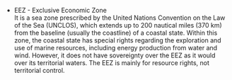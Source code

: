 - EEZ - Exclusive Economic Zone </br>
It is a sea zone prescribed by the United Nations Convention on the Law of the Sea (UNCLOS), which extends up to 200 nautical miles (370 km) from the baseline (usually the coastline) of a coastal state.
Within this zone, the coastal state has special rights regarding the exploration and use of marine resources, including energy production from water and wind. However, it does not have sovereignty over the EEZ as it would over its territorial waters. The EEZ is mainly for resource rights, not territorial control.
